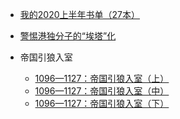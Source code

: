 <!-- docs/_sidebar.md -->
* [我的2020上半年书单（27本）](/)
* [警惕港独分子的“埃塔”化](guide.md)
* 帝国引狼入室
 
  * [1096—1127：帝国引狼入室（上）](shang.md)
  * [1096—1127：帝国引狼入室（中）](zhong.md)
  * [1096—1127：帝国引狼入室（下）](xia.md)
